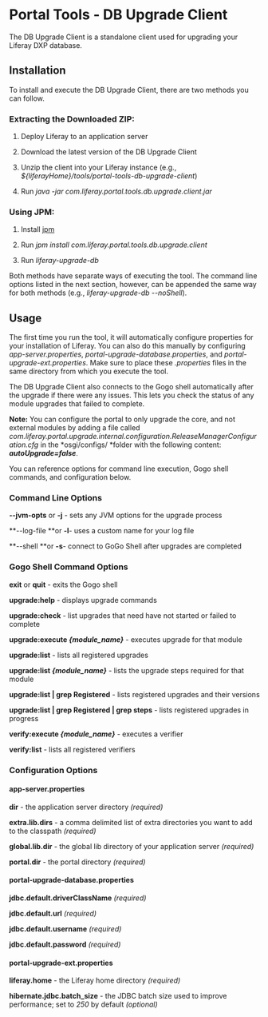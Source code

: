 # Portal Tools - DB Upgrade Client

The DB Upgrade Client is a standalone client used for upgrading your Liferay DXP database.

## Installation

To install and execute the DB Upgrade Client, there are two methods you can follow.

### Extracting the Downloaded ZIP:

1. Deploy Liferay to an application server

2. Download the latest version of the DB Upgrade Client

3. Unzip the client into your Liferay instance  (e.g., *${liferayHome}/tools/portal-tools-db-upgrade-client*)

4. Run *java -jar com.liferay.portal.tools.db.upgrade.client.jar*

### Using JPM:

1. Install [jpm](https://jpm4j.org/#!/)

2. Run *jpm install com.liferay.portal.tools.db.upgrade.client*

3. Run *liferay-upgrade-db*

Both methods have separate ways of executing the tool. The command line options listed in the next section, however, can be appended the same way for both methods (e.g., *liferay-upgrade-db --noShell*).

## Usage

The first time you run the tool, it will automatically configure properties for your installation of Liferay. You can also do this manually by configuring *app-server.properties*, *portal-upgrade-database.properties*, and *portal-upgrade-ext.properties*. Make sure to place these *.properties* files in the same directory from which you execute the tool.

The DB Upgrade Client also connects to the Gogo shell automatically after the upgrade if there were any issues. This lets you check the status of any module upgrades that failed to complete.

**Note:** You can configure the portal to only upgrade the core, and not external modules by adding a file called *com.liferay.portal.upgrade.internal.configuration.ReleaseManagerConfiguration.cfg* in the *osgi/configs/ *folder with the following content: **_autoUpgrade=false_**.

You can reference options for command line execution, Gogo shell commands, and configuration below.

### Command Line Options

**--jvm-opts** or **-j** - sets any JVM options for the upgrade process

**--log-file **or **-l**- uses a custom name for your log file

**--shell **or **-s**- connect to GoGo Shell after upgrades are completed

### Gogo Shell Command Options

**exit** or **quit** - exits the Gogo shell

**upgrade:help** - displays upgrade commands

**upgrade:check** - list upgrades that need have not started or failed to complete

**upgrade:execute _{module_name}_** - executes upgrade for that module

**upgrade:list** - lists all registered upgrades

**upgrade:list _{module_name}_** - lists the upgrade steps required for that module

**upgrade:list | grep Registered** - lists registered upgrades and their versions

**upgrade:list | grep Registered | grep steps** - lists registered upgrades in progress

**verify:execute _{module_name}_** - executes a verifier

**verify:list** - lists all registered verifiers

### Configuration Options

#### app-server.properties

**dir** - the application server directory *(required)*

**extra.lib.dirs** - a comma delimited list of extra directories you want to add to the classpath *(required)*

**global.lib.dir** - the global lib directory of your application server *(required)*

**portal.dir** - the portal directory *(required)*

#### portal-upgrade-database.properties

**jdbc.default.driverClassName** *(required)*

**jdbc.default.url** *(required)*

**jdbc.default.username** *(required)*

**jdbc.default.password** *(required)*

#### portal-upgrade-ext.properties

**liferay.home** - the Liferay home directory *(required)*

**hibernate.jdbc.batch_size** - the JDBC batch size used to improve performance; set to *250* by default *(optional)*

